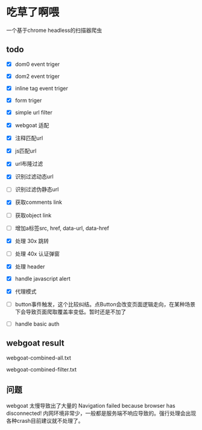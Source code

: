 # 吃草了啊喂

一个基于chrome headless的扫描器爬虫

## todo

- [x] dom0 event triger
- [x] dom2 event triger
- [x] inline tag event triger
- [x] form triger
- [x] simple url filter
- [x] webgoat 适配
- [x] 注释匹配url
- [x] js匹配url
- [x] url布隆过滤
- [x] 识别过滤动态url
- [ ] 识别过滤伪静态url
- [x] 获取comments link
- [ ] 获取object link
- [ ] 增加a标签src, href, data-url, data-href
- [x] 处理 30x 跳转
- [ ] 处理 40x 认证弹窗
- [x] 处理 header
- [x] handle javascript alert
- [x] 代理模式
- [ ] button事件触发，这个比较纠结。点Button会改变页面逻辑走向，在某种场景下会导致页面爬取覆盖率变低。暂时还是不加了
- [ ] handle basic auth



## webgoat result

webgoat-combined-all.txt

webgoat-combined-filter.txt

## 问题

webgoat 太慢导致出了大量的 Navigation failed because browser has disconnected!
内网环境非常少，一般都是服务端不响应导致的。强行处理会出现各种crash目前建议就不处理了。

